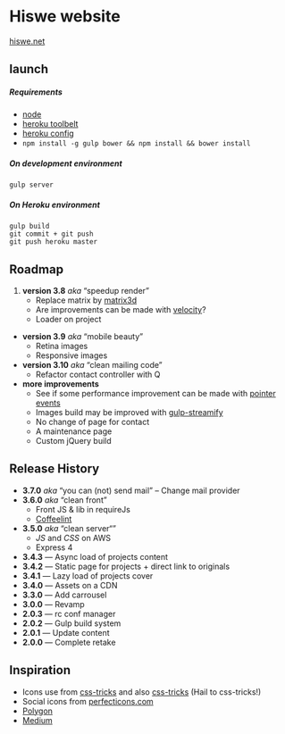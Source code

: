 # Hiswe website

[hiswe.net](http://hiswe.net)

## launch

##### Requirements

- [node](http://nodejs.org/download/)
- [heroku toolbelt](https://toolbelt.heroku.com/)
- [heroku config](https://github.com/ddollar/heroku-config)
- ```npm install -g gulp bower && npm install && bower install```


##### On development environment

```
gulp server
```

##### On Heroku environment

```
gulp build
git commit + git push
git push heroku master
```

## Roadmap

1. **version 3.8** *aka* “speedup render”
   - Replace matrix by [matrix3d](http://9elements.com/html5demos/matrix3d/)
   - Are improvements can be made with [velocity](http://julian.com/research/velocity/)?
   - Loader on project
- **version 3.9** *aka* “mobile beauty”
   - Retina images
   - Responsive images
- **version 3.10** *aka* “clean mailing code”
   - Refactor contact controller with Q
- **more improvements**
   - See if some performance improvement can be made with [pointer events](http://www.thecssninja.com/javascript/pointer-events-60fps)
   - Images build may be improved with [gulp-streamify](https://github.com/nfroidure/gulp-streamify)
   - No change of page for contact
   - A maintenance page
   - Custom jQuery build

## Release History

- **3.7.0** *aka* “you can (not) send mail” – Change mail provider
- **3.6.0** *aka* “clean front”
   - Front JS & lib in requireJs
   - [Coffeelint](https://www.npmjs.org/package/gulp-coffeelint/)
- **3.5.0** *aka* “clean server“”
   - *JS* and *CSS* on AWS
   - Express 4
- **3.4.3** — Async load of projects content 
- **3.4.2** — Static page for projects + direct link to originals
- **3.4.1** — Lazy load of projects cover 
- **3.4.0** — Assets on a CDN
- **3.3.0** — Add carrousel
- **3.0.0** — Revamp
- **2.0.3** — rc conf manager
- **2.0.2** — Gulp build system
- **2.0.1** — Update content
- **2.0.0** — Complete retake


## Inspiration

- Icons use from [css-tricks](http://css-tricks.com/svg-sprites-use-better-icon-fonts/) and also [css-tricks](http://css-tricks.com/icon-fonts-vs-svg/) (Hail to css-tricks!)
- Social icons from [perfecticons.com](http://perfecticons.com/)
- [Polygon](http://www.polygon.com/2014/4/7/5582644/mlb-14-the-show-review)
- [Medium](https://medium.com/gulp-js-build/23812e4c9ec1)